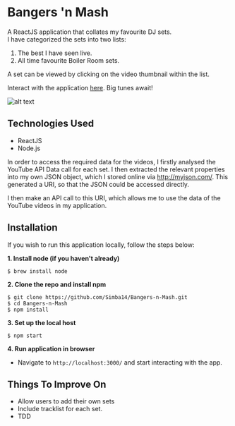 Bangers 'n Mash
==========

A ReactJS application that collates my favourite DJ sets.  
I have categorized the sets into two lists:
1. The best I have seen live.
2. All time favourite Boiler Room sets.

A set can be viewed by clicking on the video thumbnail within the list.

Interact with the application [here](https://bangers-n-mash.herokuapp.com/). Big tunes await!

![alt text](http://i.imgur.com/VzdWloH.jpg)


## Technologies Used
- ReactJS
- Node.js

In order to access the required data for the videos, I firstly analysed the YouTube API Data call for each set. I then extracted the relevant properties into my own JSON object, which I stored online via http://myjson.com/. This generated a URI, so that the JSON could be accessed directly.

I then make an API call to this URI, which allows me to use the data of the YouTube videos in my application.

## Installation

If you wish to run this application locally, follow the steps below:  

**1. Install node (if you haven't already)**
```
$ brew install node
```
**2. Clone the repo and install npm**
```
$ git clone https://github.com/Simba14/Bangers-n-Mash.git
$ cd Bangers-n-Mash
$ npm install
```
**3. Set up the local host**
```
$ npm start
```

**4. Run application in browser**
  - Navigate to `http://localhost:3000/` and start interacting with the app.

## Things To Improve On
- Allow users to add their own sets
- Include tracklist for each set.
- TDD
